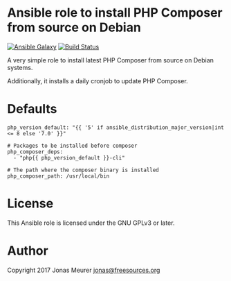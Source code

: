 # Ansible role to install PHP Composer from source on Debian

[![Ansible Galaxy](http://img.shields.io/badge/ansible--galaxy-php-composer-blue.svg)](https://galaxy.ansible.com/mejo-/php-composer/) [![Build Status](https://travis-ci.org/mejo-/ansible-role-php-composer.svg?branch=master)](https://travis-ci.org/mejo-/ansible-role-php-composer)

A very simple role to install latest PHP Composer from source on Debian
systems.

Additionally, it installs a daily cronjob to update PHP Composer.

# Defaults

```
php_version_default: "{{ '5' if ansible_distribution_major_version|int <= 8 else '7.0' }}"

# Packages to be installed before composer
php_composer_deps:
  - "php{{ php_version_default }}-cli"

# The path where the composer binary is installed
php_composer_path: /usr/local/bin
```

# License

This Ansible role is licensed under the GNU GPLv3 or later.

# Author

Copyright 2017 Jonas Meurer <jonas@freesources.org>
